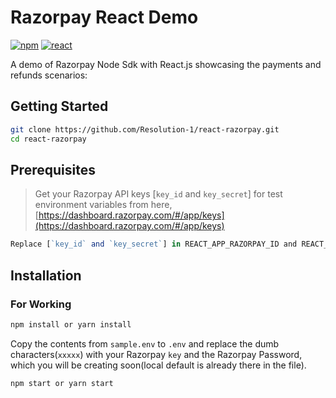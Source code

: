 # Razorpay React Demo

[![npm](https://img.shields.io/npm/v/razorpay.svg?maxAge=2592000?style=flat-square)](https://www.npmjs.com/package/razorpay)
[![react](https://i.imgur.com/n7etgPr.png)](https://reactjs.org/)

A demo of Razorpay Node Sdk with React.js showcasing the payments and refunds scenarios: 

## Getting Started

```bash
git clone https://github.com/Resolution-1/react-razorpay.git
cd react-razorpay
```

## Prerequisites

> Get your Razorpay API keys [`key_id` and `key_secret`] for test environment variables from here, [https://dashboard.razorpay.com/#/app/keys](https://dashboard.razorpay.com/#/app/keys)

```javascript
Replace [`key_id` and `key_secret`] in REACT_APP_RAZORPAY_ID and REACT_APP_RAZORPAY_PASSWORD in .env.local file 
```

## Installation

### For Working

```bash
npm install or yarn install
```

Copy the contents from `sample.env` to `.env` and replace the dumb characters(`xxxxx`) with your Razorpay `key` and the Razorpay Password, which you will be creating soon(local default is already there in the file).

```bash
npm start or yarn start
```

